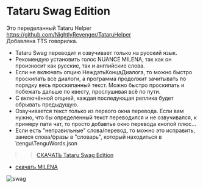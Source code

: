# Tataru Swag Edition
Это переделанный Tataru Helper https://github.com/NightlyRevenger/TataruHelper </br>
Добавлена TTS говорилка.</br>

- Tataru Swag  переводит и озвучивает только на русский язык.</br>
- Рекомендую установить голос NUANCE MILENA, так как он произносит как русские, так и английские слова.</br>
- Если не включать опцию НеждатьКонцаДиалога, то можно быстро проскипать все диалоги, а программа продолжит зачитывать по порядку весь проскипанный текст. Можно быстро проскипать и побежать дальше по квесту, прослушивая всё по пути.</br>
- С включённой опцией, каждая последующая реплика будет обрывать предыдущую.</br>
- Озвучивается текст только из первого окна перевода. Если вам нужно, что бы определенный текст переводился и не озвучивался, к примеру пати чат, то просто добавтье окно перевода кнопой плюс...</br>
- Если есть "неправильные" слова/перевод, то можно это исправить, занеся слова/фразы в "словарь", который находиться в \tengu\TenguWords.json</br>
>>[СКАЧАТЬ Tataru Swag Edition](https://github.com/tekijiyuu/tataruswag/releases)</br>
- [скачать MILENA](https://disk.yandex.com/d/TaqQovxEUQ2-tw)

![swag](https://i.imgur.com/wu3JASD.png)